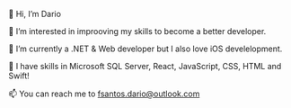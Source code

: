 👋 Hi, I’m Dario

👀 I’m interested in improoving my skills to become a better developer.

🌱 I’m currently a .NET & Web developer but I also love iOS develelopment.

🎯 I have skills in Microsoft SQL Server, React, JavaScript, CSS, HTML and Swift!

📫 You can reach me to fsantos.dario@outlook.com

